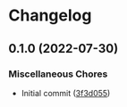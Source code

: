 # Changelog

## 0.1.0 (2022-07-30)


### Miscellaneous Chores

* Initial commit ([3f3d055](https://github.com/jacobsvante/setup-age-action/commit/3f3d055e90e8d59b1b0d3bc149cdaa58b17ac98d))
